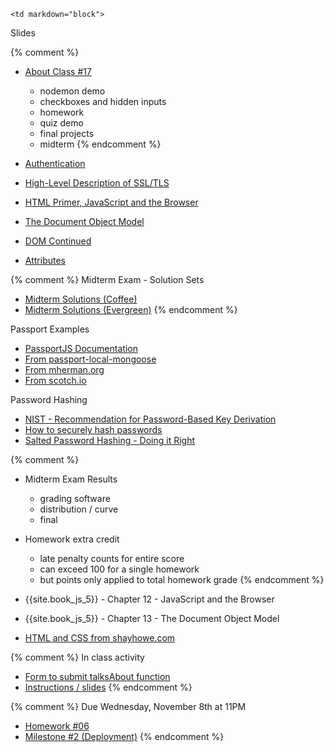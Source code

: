 	<td markdown="block">

Slides

{% comment %}
* [About Class #17](slides/17/meta.html)
	* nodemon demo
	* checkboxes and hidden inputs
	* homework
	* quiz demo
	* final projects
	* midterm
{% endcomment %}

* [Authentication](slides/16/auth.html)
* [High-Level Description of SSL/TLS](slides/16/ssl.html)
* [HTML Primer, JavaScript and the Browser](slides/17/javascript-browser.html)
* [The Document Object Model](slides/17/dom.html)
* [DOM Continued](slides/17/dom-continued.html)
* [Attributes](slides/17/attributes.html)

{% comment %}
Midterm Exam - Solution Sets
 
* [Midterm Solutions (Coffee)](resources/handouts/midterm/midterm_001_coffee_solutions.pdf)
* [Midterm Solutions (Evergreen)](resources/handouts/midterm/midterm_001_evergreen_solutions.pdf )
{% endcomment %}

<!-- 
* [](slides//.html)
* [](slides//.html)

-->
</td>
	<td markdown="block">
Passport Examples

* [PassportJS Documentation](http://passportjs.org/docs)
* [From passport-local-mongoose](https://github.com/saintedlama/passport-local-mongoose/tree/master/examples/login)
* [From mherman.org](http://mherman.org/blog/2015/01/31/local-authentication-with-passport-and-express-4/#.VjGSOq6rSRs)
* [From scotch.io](http://scotch.io/tutorials/javascript/easy-node-authentication-setup-and-local)

Password Hashing

* [NIST - Recommendation for Password-Based Key Derivation](http://csrc.nist.gov/publications/nistpubs/800-132/nist-sp800-132.pdf)
* [How to securely hash passwords](http://security.stackexchange.com/questions/211/how-to-securely-hash-passwords)              
* [Salted Password Hashing - Doing it Right](https://crackstation.net/hashing-security.htm)

{% comment %}
* Midterm Exam Results
    * grading software
    * distribution / curve
    * final
* Homework extra credit
    * late penalty counts for entire score
    * can exceed 100 for a single homework
    * but points only applied to total homework grade
{% endcomment %}

* {{site.book_js_5}} - Chapter 12 - JavaScript and the Browser
* {{site.book_js_5}} - Chapter 13 - The Document Object Model
* [HTML and CSS from shayhowe.com](http://learn.shayhowe.com/html-css/getting-to-know-html/)
</td>
	<td markdown="block">


{% comment %}
In class activity

* [Form to submit talksAbout function](https://docs.google.com/a/nyu.edu/forms/d/e/1FAIpQLSdco44OeatQZ8JcA6ozTavVWQLT4oQHGQ3KKNMbgAr42ji20w/viewform)
* [Instructions / slides](slides/17/dom.html#/14)
{% endcomment %}

{% comment %}
Due Wednesday, November 8th at 11PM

* [Homework #06](homework/06.html)
* [Milestone #2 (Deployment)](final-project.html#milestone2)
{% endcomment %}

</td>
